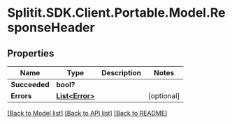 # Splitit.SDK.Client.Portable.Model.ResponseHeader
## Properties

Name | Type | Description | Notes
------------ | ------------- | ------------- | -------------
**Succeeded** | **bool?** |  | 
**Errors** | [**List&lt;Error&gt;**](Error.md) |  | [optional] 

[[Back to Model list]](../README.md#documentation-for-models) [[Back to API list]](../README.md#documentation-for-api-endpoints) [[Back to README]](../README.md)

